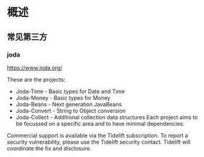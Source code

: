 # 概述

## 常见第三方

### joda

https://www.joda.org/

These are the projects:

- Joda-Time - Basic types for Date and Time
- Joda-Money - Basic types for Money
- Joda-Beans - Next generation JavaBeans
- Joda-Convert - String to Object conversion
- Joda-Collect - Additional collection data structures
Each project aims to be focussed on a specific area and to have minimal dependencies.

Commercial support is available via the Tidelift subscription. To report a security vulnerability, please use the Tidelift security contact. Tidelift will coordinate the fix and disclosure.